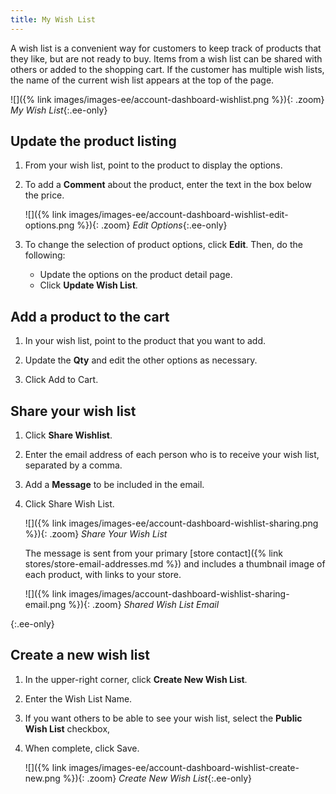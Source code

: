 ```yaml
---
title: My Wish List
---
```


A wish list is a convenient way for customers to keep track of products that they like, but are not ready to buy. Items from a wish list can be shared with others or added to the shopping cart. If the customer has multiple wish lists, the name of the current wish list appears at the top of the page.

![]({% link images/images-ee/account-dashboard-wishlist.png %}){: .zoom}
_My Wish List_{:.ee-only}

## Update the product listing

1. From your wish list, point to the product to display the options.

1. To add a **Comment** about the product, enter the text in the box below the price.

    ![]({% link images/images-ee/account-dashboard-wishlist-edit-options.png %}){: .zoom}
    _Edit Options_{:.ee-only}

1. To change the selection of product options, click **Edit**. Then, do the following:

    - Update the options on the product detail page.
    - Click **Update Wish List**.

## Add a product to the cart

1. In your wish list, point to the product that you want to add.

1. Update the **Qty** and edit the other options as necessary.

1. Click <span class="btn">Add to Cart</span>.

## Share your wish list

1. Click **Share Wishlist**.

1. Enter the email address of each person who is to receive your wish list, separated by a comma.

1. Add a **Message** to be included in the email.

1. Click <span class="btn">Share Wish List</span>.

    ![]({% link images/images-ee/account-dashboard-wishlist-sharing.png %}){: .zoom}
    _Share Your Wish List_

    The message is sent from your primary [store contact]({% link stores/store-email-addresses.md %}) and includes a thumbnail image of each product, with links to your store.

    ![]({% link images/images/account-dashboard-wishlist-sharing-email.png %}){: .zoom}
    _Shared Wish List Email_

{:.ee-only}
## Create a new wish list

1. In the upper-right corner, click **Create New Wish List**.

1. Enter the Wish List Name.

1. If you want others to be able to see your wish list, select the **Public Wish List** checkbox,

1. When complete, click <span class="btn">Save</span>.

    ![]({% link images/images-ee/account-dashboard-wishlist-create-new.png %}){: .zoom}
    _Create New Wish List_{:.ee-only}

